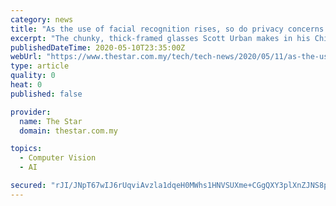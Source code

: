 ```yaml
---
category: news
title: "As the use of facial recognition rises, so do privacy concerns. These glasses are designed to block the technology."
excerpt: "The chunky, thick-framed glasses Scott Urban makes in his Chicago workshop in the United States look like normal eye glasses, but when viewed on a security camera, the wearer’s face becomes a shining orb."
publishedDateTime: 2020-05-10T23:35:00Z
webUrl: "https://www.thestar.com.my/tech/tech-news/2020/05/11/as-the-use-of-facial-recognition-rises-so-do-privacy-concerns-these-glasses-are-designed-to-block-the-technology"
type: article
quality: 0
heat: 0
published: false

provider:
  name: The Star
  domain: thestar.com.my

topics:
  - Computer Vision
  - AI

secured: "rJI/JNpT67wIJ6rUqviAvzla1dqeH0MWhs1HNVSUXme+CGgQXY3plXnZJNS8pykgSCRKWySB9Tiw3D1JlXTLu4F96xHrrXgXliCGh1quqN6nOVEsrI3K1Dj0ybUzSKjfpgCc/Jtn1ioHpX3ZGBl/JH6NdDCT1Hr/RY115N6dO3VxB06BQ0aF+kiz3cxy1YOM7HrMj8Jeo2Vl2Ripye386lezkQ9RbzibSlIugiPEMgs5LOpgi9Gs9DXcTDw72E0Jddd5K9ipGovf8P0Q2fRkRMB3+FyMO/pr1gbnFvfYAZ28PLSqxbI+/eQ6TfuMkn9MpgNKFALVRJ7F9jlDE/3zhglnP116sHJSTfqDubA1oSWUkXdVKwvHlmAHV3uw/W2NW6P0ZTkMVhvAru5JP8BaGlVgAdlUy/qagPRfew8F+On0hbxgh8JyWXvxMAEwkVywAXgxlvKgsomAnnlU6M9Utbu+OV9GoEaz3Aw7YVrcJMM=;NzDdY7Ad+rurGDVhr/pjDg=="
---
```


